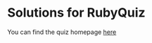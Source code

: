 Solutions for RubyQuiz
========================

You can find the quiz homepage [here](http://www.rubyquiz.com/)